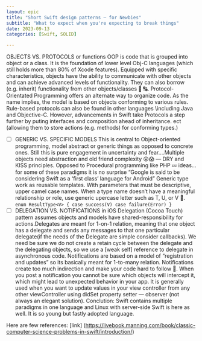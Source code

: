 ```yaml
---
layout: epic
title: "Short Swift design patterns — for Newbies"
subtitle: "What to expect when you're expecting to break things"
date: 2023-09-13
categories: [Swift, SOLID]

---
```


OBJECTS VS. PROTOCOLS or functions
OOP is code that is grouped into object or a class. It is the foundation of lower level Obj-C languages 
(which still holds more than 80% of Xcode features). Equipped with specific characteristics, 
objects have the ability to communicate with other objects and can achieve advanced levels of functionality. 
They can also borrow (e.g. inherit) functionality from other objects/classes 🔡 🔠.
Protocol-Orientated Programming offers an alternate way to organize code. As the name implies, 
the model is based on objects conforming to various rules. Rule-based protocols can also be found in other languages 
\including Java and Objective-C. However, advancements in Swift take Protocols a step further by 
puting interfaces and composition ahead of inheritance. ect (allowing them to store actions (e.g. methods) for conforming types.)

<!-- more -->

- [ ] GENERIC VS. SPECIFIC MODELS
This is central to Object-oriented programming, model abstract or generic things as opposed to concrete ones. 
Still this is pure engagement in uncertainty and fear….Multiple objects need abstraction and old friend complexity 😲😱 — 
DRY and KISS principles. Opposed to Procedural programming like PHP 💤 ideas… for some of these paradigms it is no surprise 
“Google is said to be considering Swift as a ‘first class’ language for Android”
Generic type work as reusable templates. With parameters that must be descriptive, upper camel case names. 
When a type name doesn’t have a meaningful relationship or role, use generic upercase letter such as T, U, or V 🧐.
`enum ResultType<V> { case success(V) case failure(Error) }`
- [ ] DELEGATION VS. NOTIFICATIONS in iOS
Delegation (Cocoa Touch) pattern assumes objects and models have shared-responsibility for actions.Delegates are meant for 1-on-1 relation, meaning that one object has a delegate and sends any messages to that one particular delegate(if the needs of the Delegate are simple consider callbacks). We need be sure we do not create a retain cycle between the delegate and the delegating objects, so we use a [weak self] reference to delegate in asynchronous code.
Notifications are based on a model of “registration and updates” so its basically meant for 1-to-many relation. Notifications create too much indirection and make your code hard to follow 🧐. When you post a notification you cannot be sure which objects will intercept it, which might lead to unexpected behavior in your app. It is generally used when you want to update values in your view controller from any other viewController using didSet property setter — observer (not always an elegant solution).
Conclution: Swift contains multiple paradigms in one language and Linux with server-side Swift is here as well. It is so young but fastly adopted language.

Here are few references: [link] (https://livebook.manning.com/book/classic-computer-science-problems-in-swift/introduction/)

